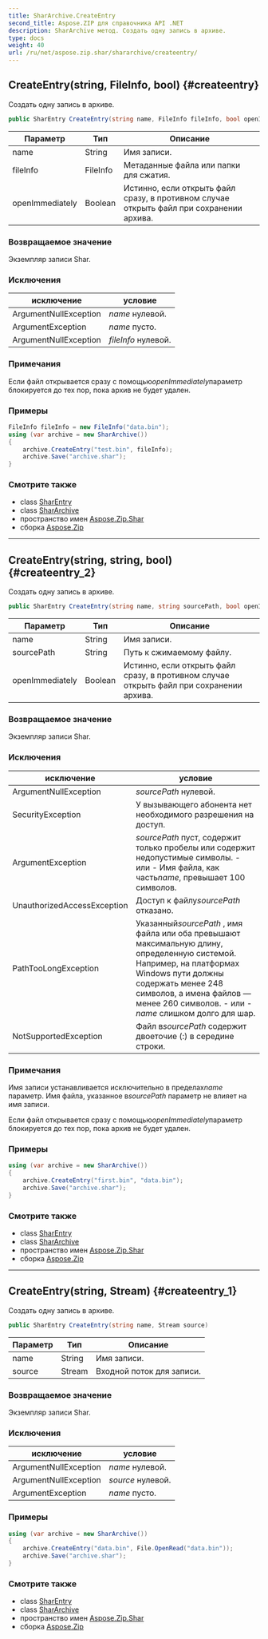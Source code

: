 ```yaml
---
title: SharArchive.CreateEntry
second_title: Aspose.ZIP для справочника API .NET
description: SharArchive метод. Создать одну запись в архиве.
type: docs
weight: 40
url: /ru/net/aspose.zip.shar/shararchive/createentry/
---
```

## CreateEntry(string, FileInfo, bool) {#createentry}

Создать одну запись в архиве.

```csharp
public SharEntry CreateEntry(string name, FileInfo fileInfo, bool openImmediately = false)
```

| Параметр | Тип | Описание |
| --- | --- | --- |
| name | String | Имя записи. |
| fileInfo | FileInfo | Метаданные файла или папки для сжатия. |
| openImmediately | Boolean | Истинно, если открыть файл сразу, в противном случае открыть файл при сохранении архива. |

### Возвращаемое значение

Экземпляр записи Shar.

### Исключения

| исключение | условие |
| --- | --- |
| ArgumentNullException | *name* нулевой. |
| ArgumentException | *name* пусто. |
| ArgumentNullException | *fileInfo* нулевой. |

### Примечания

Если файл открывается сразу с помощью*openImmediately*параметр блокируется до тех пор, пока архив не будет удален.

### Примеры

```csharp
FileInfo fileInfo = new FileInfo("data.bin");
using (var archive = new SharArchive())
{
    archive.CreateEntry("test.bin", fileInfo);
    archive.Save("archive.shar");
}
```

### Смотрите также

* class [SharEntry](../../sharentry/)
* class [SharArchive](../)
* пространство имен [Aspose.Zip.Shar](../../shararchive/)
* сборка [Aspose.Zip](../../../)

---

## CreateEntry(string, string, bool) {#createentry_2}

Создать одну запись в архиве.

```csharp
public SharEntry CreateEntry(string name, string sourcePath, bool openImmediately = false)
```

| Параметр | Тип | Описание |
| --- | --- | --- |
| name | String | Имя записи. |
| sourcePath | String | Путь к сжимаемому файлу. |
| openImmediately | Boolean | Истинно, если открыть файл сразу, в противном случае открыть файл при сохранении архива. |

### Возвращаемое значение

Экземпляр записи Shar.

### Исключения

| исключение | условие |
| --- | --- |
| ArgumentNullException | *sourcePath* нулевой. |
| SecurityException | У вызывающего абонента нет необходимого разрешения на доступ. |
| ArgumentException | *sourcePath* пуст, содержит только пробелы или содержит недопустимые символы. - или - Имя файла, как часть*name*, превышает 100 символов. |
| UnauthorizedAccessException | Доступ к файлу*sourcePath* отказано. |
| PathTooLongException | Указанный*sourcePath* , имя файла или оба превышают максимальную длину, определенную системой. Например, на платформах Windows пути должны содержать менее 248 символов, а имена файлов — менее 260 символов. - или -*name* слишком долго для шар. |
| NotSupportedException | Файл в*sourcePath* содержит двоеточие (:) в середине строки. |

### Примечания

Имя записи устанавливается исключительно в пределах*name* параметр. Имя файла, указанное в*sourcePath* параметр не влияет на имя записи.

Если файл открывается сразу с помощью*openImmediately*параметр блокируется до тех пор, пока архив не будет удален.

### Примеры

```csharp
using (var archive = new SharArchive())
{
    archive.CreateEntry("first.bin", "data.bin");
    archive.Save("archive.shar");
}
```

### Смотрите также

* class [SharEntry](../../sharentry/)
* class [SharArchive](../)
* пространство имен [Aspose.Zip.Shar](../../shararchive/)
* сборка [Aspose.Zip](../../../)

---

## CreateEntry(string, Stream) {#createentry_1}

Создать одну запись в архиве.

```csharp
public SharEntry CreateEntry(string name, Stream source)
```

| Параметр | Тип | Описание |
| --- | --- | --- |
| name | String | Имя записи. |
| source | Stream | Входной поток для записи. |

### Возвращаемое значение

Экземпляр записи Shar.

### Исключения

| исключение | условие |
| --- | --- |
| ArgumentNullException | *name* нулевой. |
| ArgumentNullException | *source* нулевой. |
| ArgumentException | *name* пусто. |

### Примеры

```csharp
using (var archive = new SharArchive())
{
    archive.CreateEntry("data.bin", File.OpenRead("data.bin"));
    archive.Save("archive.shar");
}
```

### Смотрите также

* class [SharEntry](../../sharentry/)
* class [SharArchive](../)
* пространство имен [Aspose.Zip.Shar](../../shararchive/)
* сборка [Aspose.Zip](../../../)


